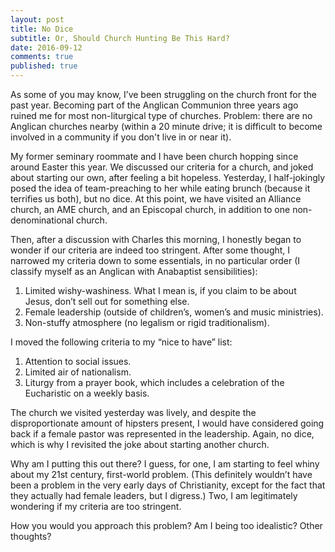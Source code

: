 ```yaml
---
layout: post
title: No Dice
subtitle: Or, Should Church Hunting Be This Hard?
date: 2016-09-12
comments: true
published: true
---
```


As some of you may know, I’ve been struggling on the church front for the past year. Becoming part of the Anglican Communion three years ago ruined me for most non-liturgical type of churches. Problem: there are no Anglican churches nearby (within a 20 minute drive; it is difficult to become involved in a community if you don't live in or near it).

My former seminary roommate and I have been church hopping since around Easter this year. We discussed our criteria for a church, and joked about starting our own, after feeling a bit hopeless. Yesterday, I half-jokingly posed the idea of team-preaching to her while eating brunch (because it terrifies us both), but no dice. At this point, we have visited an Alliance church, an AME church, and an Episcopal church, in addition to one non-denominational church.

Then, after a discussion with Charles this morning, I honestly began to wonder if our criteria are indeed too stringent. After some thought, I narrowed my criteria down to some essentials, in no particular order (I classify myself as an Anglican with Anabaptist sensibilities):  

  1. Limited wishy-washiness. What I mean is, if you claim to be about Jesus, don’t sell out for something else.  
  2. Female leadership (outside of children’s, women’s and music ministries).    
  3. Non-stuffy atmosphere (no legalism or rigid traditionalism).   

I moved the following criteria to my “nice to have” list:   

  1. Attention to social issues.  
  2. Limited air of nationalism.  
  3. Liturgy from a prayer book, which includes a celebration of the Eucharistic on a weekly basis.  

The church we visited yesterday was lively, and despite the disproportionate amount of hipsters present, I would have considered going back if a female pastor was represented in the leadership. Again, no dice, which is why I revisited the joke about starting another church.

Why am I putting this out there? I guess, for one, I am starting to feel whiny about my 21st century, first-world problem. (This definitely wouldn’t have been a problem in the very early days of Christianity, except for the fact that they actually had female leaders, but I digress.) Two, I am legitimately wondering if my criteria are too stringent.

How you would you approach this problem? Am I being too idealistic? Other thoughts?
